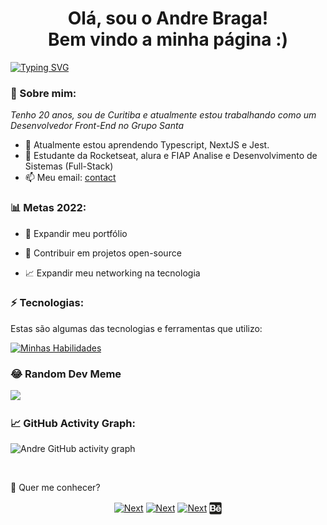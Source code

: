 <h1 align='center'>
  Olá, sou o Andre Braga!
  <br/>
  Bem vindo a minha página :)
</h1>

[![Typing SVG](https://readme-typing-svg.herokuapp.com?color=%2336BCF7&center=true&vCenter=true&width=600&lines=Hi+there+👋,+I+am+Andre+Braga;+Welcome+to+My+Profile!;Over+3+years+of+programming+experience;Always+learning+new+things+;Front+End+&+Designer+enthusiast+;React+community+member)](https://git.io/typing-svg)
</br>

### 🌻 Sobre mim:

<p>
  <em>
    Tenho 20 anos, sou de Curitiba e atualmente estou trabalhando como um Desenvolvedor Front-End no Grupo Santa
  </em>
</p>

- 🌱 Atualmente estou aprendendo Typescript, NextJS e Jest.
- 🚀 Estudante da Rocketseat, alura e FIAP Analise e Desenvolvimento de Sistemas (Full-Stack)
- 📫 Meu email: [contact](mailto:contato.andredevbr@gmail.com)


### 📊 Metas 2022:

- 📂 Expandir meu portfólio

- 🤝 Contribuir em projetos open-source

- 📈 Expandir meu networking na tecnologia


### ⚡ Tecnologias:

Estas são algumas das tecnologias e ferramentas que utilizo:

[![Minhas Habilidades](https://skillicons.dev/icons?i=html,css,js,ts,jest,react,nextjs,styledcomponents,sass,tailwind,docker,nodejs,firebase,mongodb
)](https://skillicons.dev)

### 😂 Random Dev Meme
<img src="https://random-memer.herokuapp.com/" width="512px"/>

<!--   GitHub stats graph -->
### 📈 GitHub Activity Graph:
![Andre GitHub activity graph](https://activity-graph.herokuapp.com/graph?username=andrelnext&hide_border=true&theme=redical)

  </br>     
  
  
💬 Quer me conhecer?

<p align="center">
  <a href="https://codepen.io/andrebc" target="blank"><img align="center" src="https://cdn.jsdelivr.net/npm/simple-icons@3.0.1/icons/codepen.svg" alt="Next" height="20" width="20" /></a>
  <a href="https://www.linkedin.com/in/andre-cristo-998341200" target="blank"><img align="center" src="https://cdn.jsdelivr.net/npm/simple-icons@3.0.1/icons/linkedin.svg" alt="Next" height="20" width="20" /></a>
  <a href="https://stackoverflow.com/users/15325407/andre-cristo" target="blank"><img align="center" src="https://cdn.jsdelivr.net/npm/simple-icons@3.0.1/icons/stackoverflow.svg" alt="Next" height="20" width="20" /></a> 
  <a href="https://www.behance.net/andrbraga4" target="blank"><img align="center" src="https://raw.githubusercontent.com/devicons/devicon/master/icons/behance/behance-plain.svg" alt="Next" height="20" width="20" /></a> 
</p>

